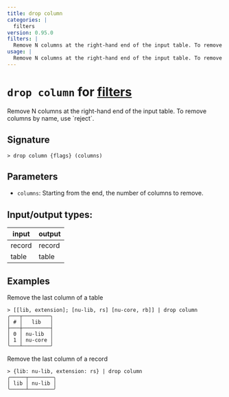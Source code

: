 ```yaml
---
title: drop column
categories: |
  filters
version: 0.95.0
filters: |
  Remove N columns at the right-hand end of the input table. To remove columns by name, use `reject`.
usage: |
  Remove N columns at the right-hand end of the input table. To remove columns by name, use `reject`.
---
```

<!-- This file is automatically generated. Please edit the command in https://github.com/nushell/nushell instead. -->

# `drop column` for [filters](/commands/categories/filters.md)

<div class='command-title'>Remove N columns at the right-hand end of the input table. To remove columns by name, use `reject`.</div>

## Signature

```> drop column {flags} (columns)```

## Parameters

 -  `columns`: Starting from the end, the number of columns to remove.


## Input/output types:

| input  | output |
| ------ | ------ |
| record | record |
| table  | table  |
## Examples

Remove the last column of a table
```nu
> [[lib, extension]; [nu-lib, rs] [nu-core, rb]] | drop column
╭───┬─────────╮
│ # │   lib   │
├───┼─────────┤
│ 0 │ nu-lib  │
│ 1 │ nu-core │
╰───┴─────────╯

```

Remove the last column of a record
```nu
> {lib: nu-lib, extension: rs} | drop column
╭─────┬────────╮
│ lib │ nu-lib │
╰─────┴────────╯
```
